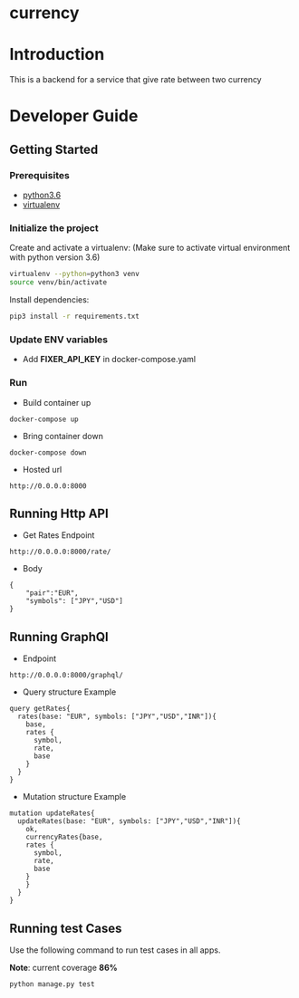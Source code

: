 # currency
# Introduction

This is a backend for a service that give rate between two currency
# Developer Guide

## Getting Started

### Prerequisites
- [python3.6](https://www.python.org/downloads/)
- [virtualenv](https://virtualenv.pypa.io/en/latest/)

### Initialize the project

Create and activate a virtualenv:
(Make sure to activate virtual environment with python version 3.6)

```bash
virtualenv --python=python3 venv
source venv/bin/activate
```

Install dependencies:

```bash
pip3 install -r requirements.txt
```

### Update ENV variables
- Add **FIXER_API_KEY** in docker-compose.yaml

### Run
- Build container up
~~~~
docker-compose up
~~~~
- Bring container down
~~~~
docker-compose down
~~~~
- Hosted url
~~~~
http://0.0.0.0:8000
~~~~

## Running Http API 
- Get Rates Endpoint
~~~~
http://0.0.0.0:8000/rate/
~~~~
- Body
~~~~
{
    "pair":"EUR",
    "symbols": ["JPY","USD"]
}
~~~~

## Running GraphQl 
- Endpoint
~~~~
http://0.0.0.0:8000/graphql/
~~~~
- Query structure Example
~~~~
query getRates{
  rates(base: "EUR", symbols: ["JPY","USD","INR"]){
    base,
    rates {
      symbol,
      rate,
      base
    }
  }
}
~~~~
- Mutation structure Example
~~~~
mutation updateRates{
  updateRates(base: "EUR", symbols: ["JPY","USD","INR"]){
    ok,
    currencyRates{base,
    rates {
      symbol,
      rate,
      base
    }
    }
  }
}
~~~~

## Running test Cases
Use the following command to run test cases in all apps.

**Note**: current coverage **86%**
```bash
python manage.py test
```

